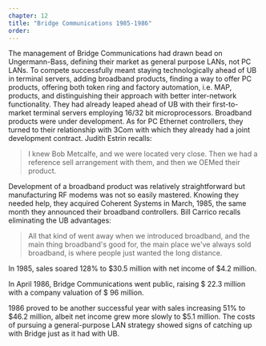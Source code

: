 ```yaml
---
chapter: 12
title: "Bridge Communications 1985-1986"
order: 
---
```


The management of Bridge Communications had drawn bead on Ungermann-Bass, defining their market as general purpose LANs, not PC LANs. To compete successfully meant staying technologically ahead of UB in terminal servers, adding broadband products, finding a way to offer PC products, offering both token ring and factory automation, i.e. MAP, products, and distinguishing their approach with better inter-network functionality. They had already leaped ahead of UB with their first-to-market terminal servers employing 16/32 bit microprocessors. Broadband products were under development. As for PC Ethernet controllers, they turned to their relationship with 3Com with which they already had a joint development contract. Judith Estrin recalls:

>I knew Bob Metcalfe, and we were located very close. Then we had a reference sell arrangement with them, and then we OEMed their product.

Development of a broadband product was relatively straightforward but manufacturing RF modems was not so easily mastered. Knowing they needed help, they acquired Coherent Systems in March, 1985, the same month they announced their broadband controllers. Bill Carrico recalls eliminating the UB advantages:

>All that kind of went away when we introduced broadband, and the main thing broadband's good for, the main place we've always sold broadband, is where people just wanted the long distance.

In 1985, sales soared 128% to $30.5 million with net income of $4.2 million.

In April 1986, Bridge Communications went public, raising $ 22.3 million with a company valuation of $ 96 million.

1986 proved to be another successful year with sales increasing 51% to $46.2 million, albeit net income grew more slowly to $5.1 million. The costs of pursuing a general-purpose LAN strategy showed signs of catching up with Bridge just as it had with UB.
